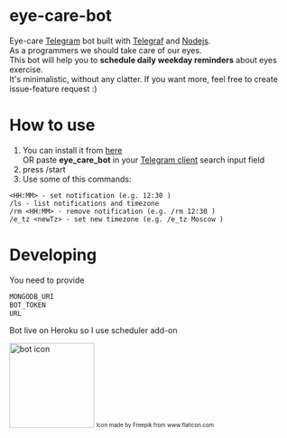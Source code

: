 # eye-care-bot

Eye-care [Telegram](https://telegram.org/) bot built with [Telegraf](https://github.com/telegraf/telegraf) and [Nodejs](https://nodejs.org/en/).  
As a programmers we should take care of our eyes.  
This bot will help  you to **schedule daily weekday reminders** about eyes exercise.  
It's minimalistic, without any clatter. If you want more, feel free to create issue-feature request :)

# How to use
1) You can install it from [here](https://storebot.me/bot/eye_care_bot)  
OR paste **eye_care_bot** in your [Telegram client](https://telegram.org/) search input field  
2) press /start
3) Use some of this commands:
```
<HH:MM> - set notification (e.g. 12:30 )
/ls - list notifications and timezone
/rm <HH:MM> - remove notification (e.g. /rm 12:30 )
/e_tz <newTz> - set new timezone (e.g. /e_tz Moscow )
```

# Developing
You need to provide
```bash
MONGODB_URI
BOT_TOKEN
URL
```
Bot live on Heroku so I use scheduler add-on

<img src="https://image.flaticon.com/icons/svg/272/272371.svg" alt="bot icon" width="150px"/>
<sub><sup>Icon made by Freepik from www.flaticon.com</sub></sup>
